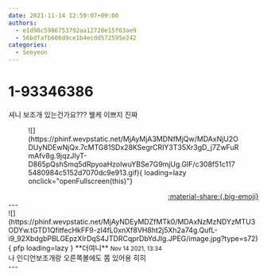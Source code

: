 ```yaml
---
date: 2021-11-14 12:59:07+09:00
authors:
  - e1d90c5986753792aa12720e15f63ae9
  - 56bdfafb606d9ce1b4ecdd572595e242
categories:
  - Seoyeon
---
```


# 1-93346386

<div class="post-container" markdown="1">
<div class="content-container md-sidebar__scrollwrap" markdown="1">

셔니 보조개 있는건가요??? 웰케 이쁘지 진짜 
<figure markdown="1">
![](https://phinf.wevpstatic.net/MjAyMjA3MDNfMjQw/MDAxNjU2ODUyNDEwNjQx.7cMTG81SDx28KSegrCRIY3T35Xr3gD_j7ZwFuRmAfv8g.9jqzJIyT-D865pQshSmq5dRpyoaHzoIwuYBSe7G9mjUg.GIF/c308f51c1175480984c5152d7070dc9e913.gif){ loading=lazy onclick="openFullscreen(this)"}
</figure>


</div>
</div>

<div style="text-align: right;" markdown="1">
<a href="https://weverse.io/fromis9/fanpost/1-93346386" style="text-align: right;">:material-share:{.big-emoji}</a>
</div>
---

<div class="comments-container md-sidebar__scrollwrap" markdown="1">
<div class="comment" markdown="1">
<div class='id-container' markdown="1">
![](https://phinf.wevpstatic.net/MjAyNDEyMDZfMTk0/MDAxNzMzNDYzMTU3ODYw.tGTD1QfitfecHkFF9-zI4fL0xnXf8VH8ht2j5Xh2a74g.QufL-i9_92XbdgbPBLGEpzXIrDqS4JTDRCqprDbYdJIg.JPEG/image.jpg?type=s72){ pfp loading=lazy }
**<span class="artist">더여니</span>** <small>Nov 14 2021, 13:34</small><br>
</div>
<div class='comment-body' markdown="1">
나 인디언보조개랑 오른쪽볼에도 쫌 있어용 히히
</div>
</div>
</div>
---
